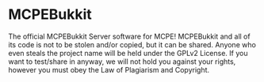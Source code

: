 MCPEBukkit
==========

The official MCPEBukkit Server software for MCPE!
MCPEBukkit and all of its code is not to be stolen and/or copied, but it can be shared.
Anyone who even steals the project name will be held under the GPLv2 License.
If you want to test/share in anyway, we will not hold you against your rights, however you must obey the Law of Plagiarism and Copyright.

